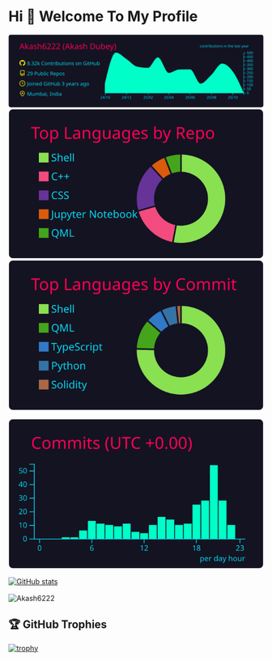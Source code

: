 # Hi :wave: Welcome To My Profile



![](https://raw.githubusercontent.com/Akash6222/Akash6222/master/profile-summary-card-output/2077/0-profile-details.svg)
![](https://raw.githubusercontent.com/Akash6222/Akash6222/master/profile-summary-card-output/2077/1-repos-per-language.svg)
![](https://raw.githubusercontent.com/Akash6222/Akash6222/master/profile-summary-card-output/2077/2-most-commit-language.svg)
<!---  ![](https://raw.githubusercontent.com/Akash6222/Akash6222/master/profile-summary-card-output/2077/3-stats.svg) --->
![](https://raw.githubusercontent.com/Akash6222/Akash6222/master/profile-summary-card-output/2077/4-productive-time.svg)

<a href="http://www.github.com/Akash6222"><img width="60%" src="https://github-readme-stats.vercel.app/api?username=Akash6222&show_icons=true&hide=&count_private=true&title_color=0891b2&text_color=ffffff&icon_color=0891b2&bg_color=0D1117&theme=react&hide_border=true&show_icons=true" alt="GitHub stats" /></a>


<p><img align="center" src="https://github-readme-streak-stats.herokuapp.com/?user=Akash6222&" alt="Akash6222" /></p>

## 🏆 GitHub Trophies
[![trophy](https://github-profile-trophy.vercel.app/?username=Akash6222&theme=darkhub)](https://github.com/ryo-ma/github-profile-trophy)
